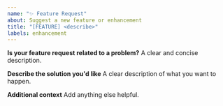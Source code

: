 ```yaml
---
name: "✨ Feature Request"
about: Suggest a new feature or enhancement
title: "[FEATURE] <describe>"
labels: enhancement
---
```


**Is your feature request related to a problem?**
A clear and concise description.

**Describe the solution you'd like**
A clear description of what you want to happen.

**Additional context**
Add anything else helpful.
